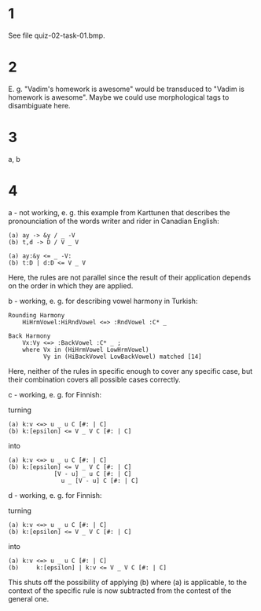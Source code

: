 # 1

See file quiz-02-task-01.bmp.

# 2

E. g. "Vadim's homework is awesome" would be transduced to "Vadim is homework is awesome". Maybe we could use morphological tags to disambiguate here.

# 3

a, b

# 4
a - not working, e. g. this example from Karttunen that describes the pronounciation of the words
writer and rider in Canadian English:

```
(a)	ay -> &y / _ -V
(b)	t,d -> D / V _ V
```

```
(a)	ay:&y <= _ -V:
(b)	t:D | d:D <= V _ V
```
Here, the rules are not parallel since the result of their application depends
on the order in which they are applied.

b - working, e. g. for describing vowel harmony in Turkish:

```
Rounding Harmony
	HiHrmVowel:HiRndVowel <=> :RndVowel :C* _

Back Harmony
	Vx:Vy <=> :BackVowel :C* _ ;
	where Vx in (HiHrmVowel LowHrmVowel)
	      Vy in (HiBackVowel LowBackVowel) matched [14]
```

Here, neither of the rules in specific enough to cover any specific case, but their combination covers all possible cases correctly.

c - working, e. g. for Finnish:

turning 
```
(a)	k:v <=> u _ u C [#: | C]
(b)	k:[epsilon] <= V _ V C [#: | C]
```
into
```
(a)	k:v <=> u _ u C [#: | C]
(b)	k:[epsilon] <= V _ V C [#: | C]
       		 [V - u] _ u C [#: | C]
		       u _ [V - u] C [#: | C]
```

d - working, e. g. for Finnish:

turning 
```
(a)	k:v <=> u _ u C [#: | C]
(b)	k:[epsilon] <= V _ V C [#: | C]
```
into
```
(a)	k:v <=> u _ u C [#: | C]
(b)		k:[epsilon] | k:v <= V _ V C [#: | C]
```
This shuts off the possibility of applying (b) where (a) is applicable, to the context of the specific rule is now subtracted from the contest of the general one.

